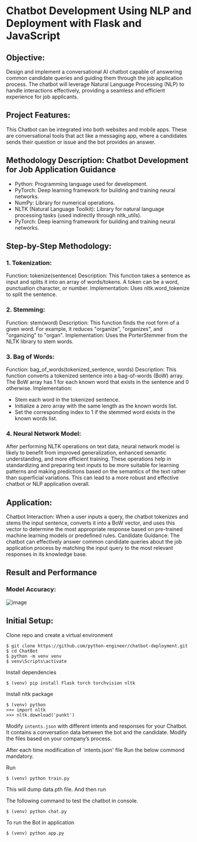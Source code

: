 # Chatbot Development Using NLP and Deployment with Flask and JavaScript

## Objective:
Design and implement a conversational AI chatbot capable of answering common candidate queries and guiding them through the job application process. The chatbot will leverage Natural Language Processing (NLP) to handle interactions effectively, providing a seamless and efficient experience for job applicants.

## Project Features:
This Chatbot can be integrated into both websites and mobile apps. These are conversational tools that act like a messaging app, where a candidates sends their question or issue and the bot provides an answer.

## Methodology Description: Chatbot Development for Job Application Guidance
* Python: Programming language used for development.
* PyTorch: Deep learning framework for building and training neural networks.
* NumPy: Library for numerical operations.
* NLTK (Natural Language Toolkit): Library for natural language processing tasks (used indirectly through nltk_utils).
* PyTorch: Deep learning framework for building and training neural networks.

## Step-by-Step Methodology:
### 1. Tokenization:
Function: tokenize(sentence)
Description: This function takes a sentence as input and splits it into an array of words/tokens. A token can be a word, punctuation character, or number.
Implementation: Uses nltk.word_tokenize to split the sentence.

### 2. Stemming:
Function: stem(word)
Description: This function finds the root form of a given word. For example, it reduces "organize", "organizes", and "organizing" to "organ".
Implementation: Uses the PorterStemmer from the NLTK library to stem words.

### 3. Bag of Words:
Function: bag_of_words(tokenized_sentence, words)
Description: This function converts a tokenized sentence into a bag-of-words (BoW) array. The BoW array has 1 for each known word that exists in the sentence and 0 otherwise.
Implementation:
* Stem each word in the tokenized sentence.
* Initialize a zero array with the same length as the known words list.
* Set the corresponding index to 1 if the stemmed word exists in the known words list.

### 4. Neural Network Model:
After performing NLTK operations on text data, neural network model is likely to benefit from improved generalization, enhanced semantic understanding, and more efficient training. These operations help in standardizing and preparing text inputs to be more suitable for learning patterns and making predictions based on the semantics of the text rather than superficial variations. This can lead to a more robust and effective chatbot or NLP application overall.

## Application:
Chatbot Interaction: When a user inputs a query, the chatbot tokenizes and stems the input sentence, converts it into a BoW vector, and uses this vector to determine the most appropriate response based on pre-trained machine learning models or predefined rules.
Candidate Guidance: The chatbot can effectively answer common candidate queries about the job application process by matching the input query to the most relevant responses in its knowledge base.

## Result and Performance
### Model Accuracy:
![image](https://github.com/Pacchu04/ChatBot/assets/92878457/5801b278-3469-4777-86fe-1041362792bb)


## Initial Setup:

Clone repo and create a virtual environment
```
$ git clone https://github.com/python-engineer/chatbot-deployment.git
$ cd ChatBot
$ python -m venv venv
$ venv\Scripts\activate
```

Install dependencies
```
$ (venv) pip install Flask torch torchvision nltk
```
Install nltk package
```
$ (venv) python
>>> import nltk
>>> nltk.download('punkt')
```
Modify `intents.json` with different intents and responses for your Chatbot. It contains a conversation data between the bot and the candidate. Modify the files based on your company’s process.

After each time modification of `intents.json' file Run the below commond mandatory.

Run
```
$ (venv) python train.py
```
This will dump data.pth file. And then run

The following command to test the chatbot in console.
```
$ (venv) python chat.py
```
To run the Bot in application 
```
$ (venv) python app.py
```
